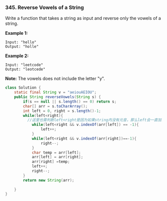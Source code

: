 ### 345. Reverse Vowels of a String

Write a function that takes a string as input and reverse only the vowels of a string.

**Example 1:**

```
Input: "hello"
Output: "holle"
```

**Example 2:**

```
Input: "leetcode"
Output: "leotcede"
```

**Note:**
The vowels does not include the letter "y".

~~~java
class Solution {
    static final String v = "aeiouAEIOU";
    public String reverseVowels(String s) {
        if(s == null || s.length() == 0) return s;
        char[] arr = s.toCharArray();
        int left = 0, right = s.length()-1;
        while(left<right){
          //这里也需判断left<right是因为如果string内没有元音，那么left会一直加直到出边界报错
            while(left<right && v.indexOf(arr[left]) == -1){
                left++;
            }
            while(left<right && v.indexOf(arr[right])==-1){
                right--;
            }
            char temp = arr[left];
            arr[left] = arr[right];
            arr[right] =temp;
            left++;
            right--;
        }
        return new String(arr);
        
    }
}
~~~

